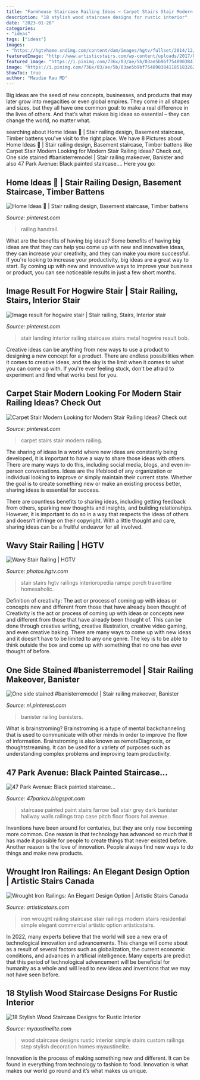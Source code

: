 ```yaml
---
title: "Farmhouse Staircase Railing Ideas ~ Carpet Stairs Stair Modern Railing"
description: "18 stylish wood staircase designs for rustic interior"
date: "2023-01-28"
categories:
- "ideas"
tags: ["ideas"]
images:
- "https://hgtvhome.sndimg.com/content/dam/images/hgtv/fullset/2014/12/17/1/AB-Design-Elements_Vacation-Home-Carefree_Stairs.jpg.rend.hgtvcom.616.924.suffix/1418846245860.jpeg"
featuredImage: "http://www.artisticstairs.com/wp-content/uploads/2017/08/193.jpg"
featured_image: "https://i.pinimg.com/736x/03/ae/5b/03ae5b9bf75489038411851832620aa7.jpg"
image: "https://i.pinimg.com/736x/03/ae/5b/03ae5b9bf75489038411851832620aa7.jpg"
ShowToc: true
author: "Maudie Rau MD"
---
```



Big ideas are the seed of new concepts, businesses, and products that may later grow into megacities or even global empires. They come in all shapes and sizes, but they all have one common goal: to make a real difference in the lives of others. And that’s what makes big ideas so essential – they can change the world, no matter what.

	

		
searching about Home Ideas 🏡 | Stair railing design, Basement staircase, Timber battens you've visit to the right place. We have 8 Pictures about Home Ideas 🏡 | Stair railing design, Basement staircase, Timber battens like Carpet Stair Modern Looking for Modern Stair Railing Ideas? Check out, One side stained #banisterremodel | Stair railing makeover, Banister and also 47 Park Avenue: Black painted staircase.... Here you go:
		
    
## Home Ideas 🏡 | Stair Railing Design, Basement Staircase, Timber Battens

<img loading=lazy src="https://i.pinimg.com/736x/03/ae/5b/03ae5b9bf75489038411851832620aa7.jpg" onerror="this.onerror=null;this.src='https://tse4.mm.bing.net/th?id=OIP.NftefGHtBNoAMDelkscicwHaJ3&amp;pid=15.1';" alt="Home Ideas 🏡 | Stair railing design, Basement staircase, Timber battens">

_Source: pinterest.com_

>railing handrail. 

	

What are the benefits of having big ideas?
Some benefits of having big ideas are that they can help you come up with new and innovative ideas, they can increase your creativity, and they can make you more successful. If you're looking to increase your productivity, big ideas are a great way to start. By coming up with new and innovative ways to improve your business or product, you can see noticeable results in just a few short months.

    
## Image Result For Hogwire Stair | Stair Railing, Stairs, Interior Stair

<img loading=lazy src="https://i.pinimg.com/736x/3a/ac/df/3aacdf55c0bc1dcfc47040e4896d50f2.jpg" onerror="this.onerror=null;this.src='https://tse2.mm.bing.net/th?id=OIP.Gwq_u5E7GSl9AhdL5LljHQHaJ3&amp;pid=15.1';" alt="Image result for hogwire stair | Stair railing, Stairs, Interior stair">

_Source: pinterest.com_

>stair landing interior railing staircase stairs metal hogwire result bob. 

	

Creative ideas can be anything from new ways to use a product to designing a new concept for a product. There are endless possibilities when it comes to creative ideas, and the sky is the limit when it comes to what you can come up with. If you're ever feeling stuck, don't be afraid to experiment and find what works best for you.

    
## Carpet Stair Modern Looking For Modern Stair Railing Ideas? Check Out

<img loading=lazy src="https://i.pinimg.com/736x/00/8f/37/008f378b41f19ce48ad113bc36c859ad.jpg" onerror="this.onerror=null;this.src='https://tse4.mm.bing.net/th?id=OIP.DgoyAwNA6-A1Qxllh8jpUwHaLG&amp;pid=15.1';" alt="Carpet Stair Modern Looking for Modern Stair Railing Ideas? Check out">

_Source: pinterest.com_

>carpet stairs stair modern railing. 

	

The sharing of ideas
In a world where new ideas are constantly being developed, it is important to have a way to share those ideas with others. There are many ways to do this, including social media, blogs, and even in-person conversations.
Ideas are the lifeblood of any organization or individual looking to improve or simply maintain their current state. Whether the goal is to create something new or make an existing process better, sharing ideas is essential for success.

There are countless benefits to sharing ideas, including getting feedback from others, sparking new thoughts and insights, and building relationships. However, it is important to do so in a way that respects the ideas of others and doesn’t infringe on their copyright. With a little thought and care, sharing ideas can be a fruitful endeavor for all involved.

    
## Wavy Stair Railing | HGTV

<img loading=lazy src="https://hgtvhome.sndimg.com/content/dam/images/hgtv/fullset/2014/12/17/1/AB-Design-Elements_Vacation-Home-Carefree_Stairs.jpg.rend.hgtvcom.616.924.suffix/1418846245860.jpeg" onerror="this.onerror=null;this.src='https://tse3.mm.bing.net/th?id=OIP.-cPd0f21edKzgFrJ2OdK3QHaLH&amp;pid=15.1';" alt="Wavy Stair Railing | HGTV">

_Source: photos.hgtv.com_

>stair stairs hgtv railings interioropedia rampe porch travertine homesaholic. 

	

Definition of creativity: The act or process of coming up with ideas or concepts new and different from those that have already been thought of
Creativity is the act or process of coming up with ideas or concepts new and different from those that have already been thought of. This can be done through creative writing, creative illustration, creative video gaming, and even creative baking. There are many ways to come up with new ideas and it doesn’t have to be limited to any one genre. The key is to be able to think outside the box and come up with something that no one has ever thought of before.

    
## One Side Stained #banisterremodel | Stair Railing Makeover, Banister

<img loading=lazy src="https://i.pinimg.com/736x/14/65/70/14657014eb0e95f002b39bd938da7a14.jpg" onerror="this.onerror=null;this.src='https://tse1.mm.bing.net/th?id=OIP._bOkmSsMePHvhqe16Zv8SQHaJ3&amp;pid=15.1';" alt="One side stained #banisterremodel | Stair railing makeover, Banister">

_Source: nl.pinterest.com_

>banister railing banisters. 

	

What is brainstroming?
Brainstroming is a type of mental backchanneling that is used to communicate with other minds in order to improve the flow of information. Brainstroming is also known as remoteDiagnosis, or thoughtstreaming. It can be used for a variety of purposes such as understanding complex problems and improving team productivity.

    
## 47 Park Avenue: Black Painted Staircase...

<img loading=lazy src="http://2.bp.blogspot.com/-Aog5wxhNBcY/TrKA0uy2cDI/AAAAAAAABXk/0ujZchtOaaE/s1600/IMG_0546.jpg" onerror="this.onerror=null;this.src='https://tse2.mm.bing.net/th?id=OIP.dkJghhc86H9d2xG1x81_fgHaLx&amp;pid=15.1';" alt="47 Park Avenue: Black painted staircase...">

_Source: 47parkav.blogspot.com_

>staircase painted paint stairs farrow ball stair grey dark banister hallway walls railings trap case pitch floor floors hal avenue. 

	

Inventions have been around for centuries, but they are only now becoming more common. One reason is that technology has advanced so much that it has made it possible for people to create things that never existed before. Another reason is the love of innovation. People always find new ways to do things and make new products.

    
## Wrought Iron Railings: An Elegant Design Option | Artistic Stairs Canada

<img loading=lazy src="http://www.artisticstairs.com/wp-content/uploads/2017/08/193.jpg" onerror="this.onerror=null;this.src='https://tse3.mm.bing.net/th?id=OIP.S9Wk65nvkNkWmm6HRxgclAHaJ4&amp;pid=15.1';" alt="Wrought Iron Railings: An Elegant Design Option | Artistic Stairs Canada">

_Source: artisticstairs.com_

>iron wrought railing staircase stair railings modern stairs residential simple elegant commercial artistic option artisticstairs. 

	

In 2022, many experts believe that the world will see a new era of technological innovation and advancements. This change will come about as a result of several factors such as globalization, the current economic conditions, and advances in artificial intelligence. Many experts are predict that this period of technological advancement will be beneficial for humanity as a whole and will lead to new ideas and inventions that we may not have seen before.

    
## 18 Stylish Wood Staircase Designs For Rustic Interior

<img loading=lazy src="https://www.myaustinelite.com/wp-content/uploads/2015/02/simple-and-rustic-wood-staircase.jpg" onerror="this.onerror=null;this.src='https://tse1.mm.bing.net/th?id=OIP.ENaM54kae6g5oZ-HWQA8cQHaJ4&amp;pid=15.1';" alt="18 Stylish Wood Staircase Designs for Rustic Interior">

_Source: myaustinelite.com_

>wood staircase designs rustic interior simple stairs custom railings step stylish decoration homes myaustinelite. 

	

Innovation is the process of making something new and different. It can be found in everything from technology to fashion to food. Innovation is what makes our world go round and it’s what makes us unique.

